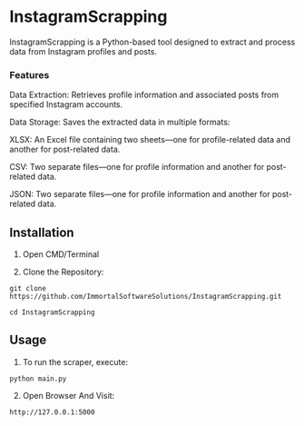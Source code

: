 # InstagramScrapping


InstagramScrapping is a Python-based tool designed to extract and process data from Instagram profiles and posts.


### Features

Data Extraction: Retrieves profile information and associated posts from specified Instagram accounts.

Data Storage: Saves the extracted data in multiple formats:

XLSX: An Excel file containing two sheets—one for profile-related data and another for post-related data.

CSV: Two separate files—one for profile information and another for post-related data.

JSON: Two separate files—one for profile information and another for post-related data.


## Installation

1. Open CMD/Terminal 

2. Clone the Repository:

```
git clone https://github.com/ImmortalSoftwareSolutions/InstagramScrapping.git

cd InstagramScrapping
```


## Usage

1. To run the scraper, execute:

```
python main.py
```

2. Open Browser And Visit:
```
http://127.0.0.1:5000
```
